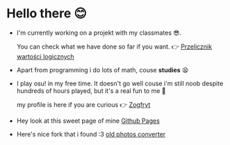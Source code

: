 # Hello there :blush:

* I'm currently working on a projekt with my classmates :sunglasses:.

  You can check what we have done so far if you want. :point_right: [Przelicznik wartości logicznych](https://github.com/AGH-Narzedzia-Informatyczne/Przelicznik_Wartosci_-Logicznych)

* Apart from programming i do lots of math, couse **studies** :tired_face:

* I play osu\! in my free time. It doesn't go well couse i'm still noob despite hundreds of hours played, but it's a real fun to me :yellow_heart:

  my profile is here if you are curious :point_right: [Zogfryt](https://osu.ppy.sh/users/12205731)
  
* Hey look at this sweet page of mine [Github Pages](https://zogfryt.github.io)

* Here's nice fork that i found :3 [old photos converter](https://github.com/Zogfryt/Bringing-Old-Photos-Back-to-Life)

